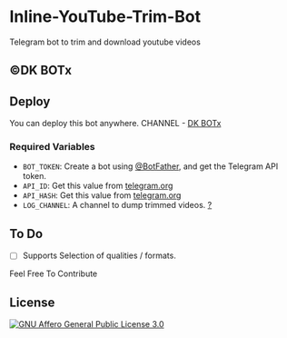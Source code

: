 # Inline-YouTube-Trim-Bot
 Telegram bot to trim and download youtube videos

## ©DK BOTx

## Deploy
You can deploy this bot anywhere.
CHANNEL - [DK BOTx](https://telegram.dog/dk_botx)

### Required Variables
* `BOT_TOKEN`: Create a bot using [@BotFather](https://telegram.dog/BotFather), and get the Telegram API token.
* `API_ID`: Get this value from [telegram.org](https://my.telegram.org/apps)
* `API_HASH`: Get this value from [telegram.org](https://my.telegram.org/apps)
* `LOG_CHANNEL`: A channel to dump trimmed videos. [?](https://core.telegram.org/bots/api#editmessagemedia)

## To Do
- [ ] Supports Selection of qualities / formats.

Feel Free To Contribute 

## License
[![GNU Affero General Public License 3.0](https://www.gnu.org/graphics/agplv3-155x51.png)](https://www.gnu.org/licenses/agpl-3.0.en.html#header)  



